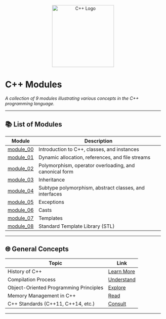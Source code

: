 <!-- Banner Image -->
<div align="center">
  <!-- Replace the URL below with the path to your image -->
  <img src="https://raw.githubusercontent.com/isocpp/logos/master/cpp_logo.png" alt="C++ Logo" width="200"/>
</div>

# C++ Modules

*A collection of 9 modules illustrating various concepts in the C++ programming language.*

---

## 📚 List of Modules

| Module                                            | Description                                             |
|---------------------------------------------------|---------------------------------------------------------|
| [module_00](./module_00/README.md)                | Introduction to C++, classes, and instances             |
| [module_01](./module_01/README.md)                | Dynamic allocation, references, and file streams        |
| [module_02](./module_02/README.md)                | Polymorphism, operator overloading, and canonical form  |
| [module_03](./module_03/README.md)                | Inheritance                                             |
| [module_04](./module_04/README.md)                | Subtype polymorphism, abstract classes, and interfaces  |
| [module_05](./module_05/)                | Exceptions                                              |
| [module_06](./module_06/README.md)                | Casts                                                   |
| [module_07](./module_07/README.md)                | Templates                                               |
| [module_08](./module_08/README.md)                | Standard Template Library (STL)                         |

---

## 🌐 General Concepts

| Topic                                  | Link                                                                                  |
|----------------------------------------|---------------------------------------------------------------------------------------|
| History of C++                         | [Learn More](https://en.wikipedia.org/wiki/C%2B%2B)                                   |
| Compilation Process                    | [Understand](https://www.geeksforgeeks.org/compilation-process-in-c/)                 |
| Object-Oriented Programming Principles | [Explore](https://www.tutorialspoint.com/cplusplus/cpp_object_oriented.htm)           |
| Memory Management in C++               | [Read](https://www.cplusplus.com/doc/tutorial/dynamic/)                               |
| C++ Standards (C++11, C++14, etc.)     | [Consult](https://en.cppreference.com/w/cpp/11)                                       |

---


